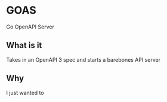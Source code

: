 # GOAS

Go  OpenAPI Server


## What is it
Takes in an OpenAPI 3 spec and starts a barebones API server

## Why
I just wanted to
